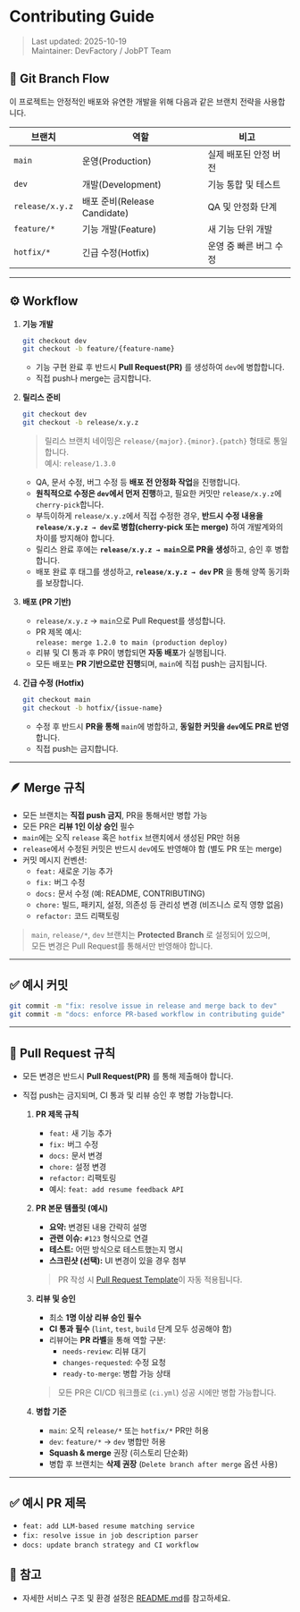 # Contributing Guide
> Last updated: 2025-10-19  
> Maintainer: DevFactory / JobPT Team

## 🧭 Git Branch Flow

이 프로젝트는 안정적인 배포와 유연한 개발을 위해 다음과 같은 브랜치 전략을 사용합니다.

| 브랜치 | 역할 | 비고 |
|--------|------|------|
| `main` | 운영(Production) | 실제 배포된 안정 버전 |
| `dev` | 개발(Development) | 기능 통합 및 테스트 |
| `release/x.y.z` | 배포 준비(Release Candidate) | QA 및 안정화 단계 |
| `feature/*` | 기능 개발(Feature) | 새 기능 단위 개발 |
| `hotfix/*` | 긴급 수정(Hotfix) | 운영 중 빠른 버그 수정 |

---

## ⚙️ Workflow

1. **기능 개발**
   ```bash
   git checkout dev
   git checkout -b feature/{feature-name}
   ```
   - 기능 구현 완료 후 반드시 **Pull Request(PR)** 를 생성하여 `dev`에 병합합니다.  
   - 직접 push나 merge는 금지합니다.

2. **릴리스 준비**
   ```bash
   git checkout dev
   git checkout -b release/x.y.z
   ```
   > 릴리스 브랜치 네이밍은 `release/{major}.{minor}.{patch}` 형태로 통일합니다.  
   > 예시: `release/1.3.0`
   
   - QA, 문서 수정, 버그 수정 등 **배포 전 안정화 작업**을 진행합니다.  
   - **원칙적으로 수정은 `dev`에서 먼저 진행**하고, 필요한 커밋만 `release/x.y.z`에 `cherry-pick`합니다.  
   - 부득이하게 `release/x.y.z`에서 직접 수정한 경우, **반드시 수정 내용을 `release/x.y.z → dev`로 병합(cherry-pick 또는 merge)** 하여 개발계와의 차이를 방지해야 합니다.  
   - 릴리스 완료 후에는 **`release/x.y.z → main`으로 PR을 생성**하고, 승인 후 병합합니다.  
   - 배포 완료 후 태그를 생성하고, **`release/x.y.z → dev` PR** 을 통해 양쪽 동기화를 보장합니다.

3. **배포 (PR 기반)**
   - `release/x.y.z` → `main`으로 Pull Request를 생성합니다.
   - PR 제목 예시:  
     `release: merge 1.2.0 to main (production deploy)`
   - 리뷰 및 CI 통과 후 PR이 병합되면 **자동 배포**가 실행됩니다.
   - 모든 배포는 **PR 기반으로만 진행**되며, `main`에 직접 push는 금지됩니다.

4. **긴급 수정 (Hotfix)**
   ```bash
   git checkout main
   git checkout -b hotfix/{issue-name}
   ```
   - 수정 후 반드시 **PR을 통해** `main`에 병합하고, **동일한 커밋을 `dev`에도 PR로 반영**합니다.  
   - 직접 push는 금지합니다.

---

## 🪶 Merge 규칙

- 모든 브랜치는 **직접 push 금지**, PR을 통해서만 병합 가능  
- 모든 PR은 **리뷰 1인 이상 승인** 필수  
- `main`에는 오직 `release` 혹은 `hotfix` 브랜치에서 생성된 PR만 허용  
- `release`에서 수정된 커밋은 반드시 `dev`에도 반영해야 함 (별도 PR 또는 merge)  
- 커밋 메시지 컨벤션:
  - `feat:` 새로운 기능 추가  
  - `fix:` 버그 수정  
  - `docs:` 문서 수정 (예: README, CONTRIBUTING)  
  - `chore:` 빌드, 패키지, 설정, 의존성 등 관리성 변경 (비즈니스 로직 영향 없음)
  - `refactor:` 코드 리팩토링  

> `main`, `release/*`, `dev` 브랜치는 **Protected Branch** 로 설정되어 있으며,  
> 모든 변경은 Pull Request를 통해서만 반영해야 합니다.

---

## ✅ 예시 커밋

```bash
git commit -m "fix: resolve issue in release and merge back to dev"
git commit -m "docs: enforce PR-based workflow in contributing guide"
```

---

## 🔀 Pull Request 규칙

- 모든 변경은 반드시 **Pull Request(PR)** 를 통해 제출해야 합니다.
- 직접 push는 금지되며, CI 통과 및 리뷰 승인 후 병합 가능합니다.

  1. **PR 제목 규칙**
     - `feat:` 새 기능 추가
     - `fix:` 버그 수정
     - `docs:` 문서 변경
     - `chore:` 설정 변경
     - `refactor:` 리팩토링
     - 예시: `feat: add resume feedback API`

  2. **PR 본문 템플릿 (예시)**
     - **요약:** 변경된 내용 간략히 설명
     - **관련 이슈:** `#123` 형식으로 연결
     - **테스트:** 어떤 방식으로 테스트했는지 명시
     - **스크린샷 (선택):** UI 변경이 있을 경우 첨부  
     > PR 작성 시 [Pull Request Template](.github/pull_request_template.md)이 자동 적용됩니다.

  3. **리뷰 및 승인**
     - 최소 **1명 이상 리뷰 승인 필수**
     - **CI 통과 필수** (`lint`, `test`, `build` 단계 모두 성공해야 함)
     - 리뷰어는 **PR 라벨**을 통해 역할 구분:
       - `needs-review`: 리뷰 대기
       - `changes-requested`: 수정 요청
       - `ready-to-merge`: 병합 가능 상태  
     > 모든 PR은 CI/CD 워크플로 (`ci.yml`) 성공 시에만 병합 가능합니다.

  4. **병합 기준**
     - `main`: 오직 `release/*` 또는 `hotfix/*` PR만 허용  
     - `dev`: `feature/*` → `dev` 병합만 허용  
     - **Squash & merge** 권장 (히스토리 단순화)
     - 병합 후 브랜치는 **삭제 권장** (`Delete branch after merge` 옵션 사용)

---

## ✅ 예시 PR 제목
- `feat: add LLM-based resume matching service`
- `fix: resolve issue in job description parser`
- `docs: update branch strategy and CI workflow`

## 📘 참고
- 자세한 서비스 구조 및 환경 설정은 [README.md](./README.md)를 참고하세요.
